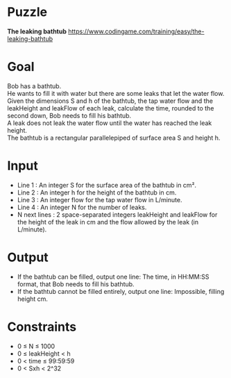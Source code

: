 # Puzzle
**The leaking bathtub** https://www.codingame.com/training/easy/the-leaking-bathtub

# Goal
Bob has a bathtub.  
He wants to fill it with water but there are some leaks that let the water flow.  
Given the dimensions S and h of the bathtub, the tap water flow and the leakHeight and leakFlow of each leak, calculate the time, rounded to the second down, Bob needs to fill his bathtub.  
A leak does not leak the water flow until the water has reached the leak height.  
The bathtub is a rectangular parallelepiped of surface area S and height h.  

# Input
* Line 1 : An integer S for the surface area of the bathtub in cm².
* Line 2 : An integer h for the height of the bathtub in cm.
* Line 3 : An integer flow for the tap water flow in L/minute.
* Line 4 : An integer N for the number of leaks.
* N next lines : 2 space-separated integers leakHeight and leakFlow for the height of the leak in cm and the flow allowed by the leak (in L/minute).

# Output
* If the bathtub can be filled, output one line: The time, in HH:MM:SS format, that Bob needs to fill his bathtub.
* If the bathtub cannot be filled entirely, output one line: Impossible, filling height cm.

# Constraints
* 0 ≤ N ≤ 1000
* 0 ≤ leakHeight < h
* 0 < time ≤ 99:59:59
* 0 < Sxh < 2^32
